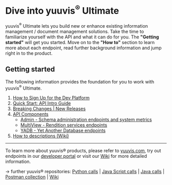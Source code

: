 <h1>Dive into yuuvis<sup>®</sup> Ultimate</h1>
<p>yuuvis<sup>®</sup> Ultimate lets you build new or enhance existing information management / document management solutions. Take the time to familiarize yourself with the API and what it can do for you. The <b>"Getting started"</b> will get you started. Move on to the <b>"How to"</b> section to learn more about each endpoint, read further background information and jump right in to the product.</p>
<h2>Getting started</h2>
<p>The following information provides the foundation for you to work with yuuvis<sup>®</sup> Ultimate.</p>
<ol>
   <li><a href="https://developer.yuuvis.com/Identity/Account/Register?returnUrl=%2F" target="_blank">How to Sign Up for the Dev Platform</a></li>
   <li><a href="https://github.com/yuuvis/Documentation/wiki/Quick-start" target="_blank">Quick Start: API Intro Guide</a></li>
   <li><a href="https://github.com/yuuvis/Documentation/wiki/Breaking-Changes" target="_blank">Breaking Changes | <a href="https://github.com/yuuvis/Documentation/wiki/Release" target="_blank">New Releases</li>
   <li>API Components</a>
   <ul>
    <li><a href="https://github.com/yuuvis/Documentation/wiki/Admin" target="_blank">Admin - Schema administration endpoints and system metrics</a></li>
    <li><a href="https://github.com/yuuvis/Documentation/wiki/MultiView" target="_blank">MultiView - Rendition services endpoints</a></li>
    <li><a href="https://github.com/yuuvis/Documentation/wiki/YADB" target="_blank">YADB - Yet Another Database endpoints</a></li>
   </ul></li>
   <li><a href="https://github.com/yuuvis/Documentation/wiki/" target="_blank">How to descriptions (Wiki)</a></li>
</ol>

<hr/>

To learn more about yuuvis® products, please refer to [yuuvis.com](https://yuuvis.com/), try out endpoints in our [developer portal](https://developer.yuuvis.com/) or visit our [Wiki](https://github.com/yuuvis/Documentation/wiki) for more detailed information.

&rarr; further yuuvis® repositories: 
[Python calls](https://github.com/yuuvis/Python-calls) | [Java Script calls](https://github.com/yuuvis/JavaScript-calls) | [Java calls](https://github.com/yuuvis/Java-calls) | [Postman collection](https://github.com/yuuvis/Postman) | [Wiki](https://github.com/yuuvis/documentation)
